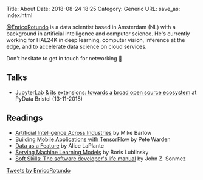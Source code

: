 Title: About
Date: 2018-08-24 18:25
Category: Generic
URL:
save_as: index.html

[@EnricoRotundo](https://twitter.com/EnricoRotundo) is a data scientist based in Amsterdam (NL) with a background in artificial intelligence and computer science. He's currently working for HAL24K in deep learning, computer vision, inference at the edge, and to accelerate data science on cloud services. 

Don't hesitate to get in touch for networking 🤠

## Talks

* [JupyterLab & its extensions: towards a broad open source ecosystem](https://www.meetup.com/PyData-Bristol/events/255667468/) at PyData Bristol (13-11-2018)

## Readings

* [Artificial Intelligence Across Industries](https://www.oreilly.com/data/free/artificial-intelligence-across-industries.csp) by Mike Barlow
* [Building Mobile Applications with TensorFlow](https://www.oreilly.com/data/free/building-mobile-applications-with-tensorflow.csp) by Pete Warden
* [Data as a Feature](https://www.oreilly.com/ideas/data-as-a-feature-is-coming-are-product-managers-ready) by Alice LaPlante
* [Serving Machine Learning Models](https://www.lightbend.com/blog/serving-machine-learning-models-free-oreilly-ebook-from-lightbend) by Boris Lublinsky
* [Soft Skills: The software developer's life manual](https://www.oreilly.com/library/view/soft-skills-the/9781617292392/) by John Z. Sonmez

<a class="twitter-timeline" href="https://twitter.com/EnricoRotundo?ref_src=twsrc%5Etfw">Tweets by EnricoRotundo</a> <script async src="https://platform.twitter.com/widgets.js" charset="utf-8"></script>
